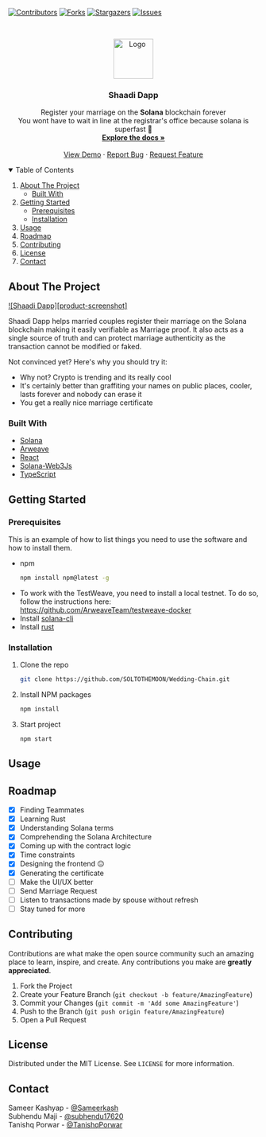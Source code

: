 [![Contributors][contributors-shield]][contributors-url]
[![Forks][forks-shield]][forks-url]
[![Stargazers][stars-shield]][stars-url]
[![Issues][issues-shield]][issues-url]

<!-- PROJECT LOGO -->
<br />
<p align="center">
  <a href="https://github.com/SOLTOTHEMOON/Wedding-Chain">
    <img src="images/logo.png" alt="Logo" width="80" height="80">
  </a>

  <h3 align="center">Shaadi Dapp</h3>

  <p align="center">
    Register your marriage on the <b>Solana</b> blockchain forever<br/>You wont have to wait in line at the registrar's office because solana is superfast 🚀
    <br />
    <a href="https://github.com/SOLTOTHEMOON/Wedding-Chain#readme"><strong>Explore the docs »</strong></a>
    <br />
    <br />
    <a href="https://youtu.be/no-PkwVDby0">View Demo</a>
    ·
    <a href="https://github.com/SOLTOTHEMOON/Wedding-Chain/issues">Report Bug</a>
    ·
    <a href="https://github.com/SOLTOTHEMOON/Wedding-Chain/issues">Request Feature</a>
  </p>
</p>

<!-- TABLE OF CONTENTS -->
<details open="open">
  <summary>Table of Contents</summary>
  <ol>
    <li>
      <a href="#about-the-project">About The Project</a>
      <ul>
        <li><a href="#built-with">Built With</a></li>
      </ul>
    </li>
    <li>
      <a href="#getting-started">Getting Started</a>
      <ul>
        <li><a href="#prerequisites">Prerequisites</a></li>
        <li><a href="#installation">Installation</a></li>
      </ul>
    </li>
    <li><a href="#usage">Usage</a></li>
    <li><a href="#roadmap">Roadmap</a></li>
    <li><a href="#contributing">Contributing</a></li>
    <li><a href="#license">License</a></li>
    <li><a href="#contact">Contact</a></li>
  </ol>
</details>

<!-- ABOUT THE PROJECT -->

## About The Project

[![Shaadi Dapp][product-screenshot]](https://example.com)

Shaadi Dapp helps married couples register their marriage on the Solana blockchain making it easily verifiable as Marriage proof. It also acts as a single source of truth and can protect marriage authenticity as the transaction cannot be modified or faked.

Not convinced yet? Here's why you should try it:

- Why not? Crypto is trending and its really cool
- It's certainly better than graffiting your names on public places, cooler, lasts forever and nobody can erase it
- You get a really nice marriage certificate

### Built With

- [Solana](https://docs.solana.com/)
- [Arweave](https://www.arweave.org/)
- [React](https://reactjs.org)
- [Solana-Web3Js](https://solana-labs.github.io/solana-web3.js/)
- [TypeScript](https://www.typescriptlang.org/)

<!-- GETTING STARTED -->

## Getting Started

### Prerequisites

This is an example of how to list things you need to use the software and how to install them.

- npm
  ```sh
  npm install npm@latest -g
  ```
- To work with the TestWeave, you need to install a local testnet. To do so, follow the instructions here: https://github.com/ArweaveTeam/testweave-docker
- Install [solana-cli](https://docs.solana.com/cli/install-solana-cli-tools)
- Install [rust](https://www.rust-lang.org/)

### Installation

1. Clone the repo
   ```sh
   git clone https://github.com/SOLTOTHEMOON/Wedding-Chain.git
   ```
2. Install NPM packages
   ```sh
   npm install
   ```
3. Start project
   ```sh
   npm start
   ```

<!-- USAGE EXAMPLES -->

## Usage

<!-- ROADMAP -->

## Roadmap

- [x] Finding Teammates
- [x] Learning Rust
- [x] Understanding Solana terms
- [x] Comprehending the Solana Architecture
- [x] Coming up with the contract logic
- [x] Time constraints
- [x] Designing the frontend 😑
- [x] Generating the certificate
- [ ] Make the UI/UX better
- [ ] Send Marriage Request
- [ ] Listen to transactions made by spouse without refresh
- [ ] Stay tuned for more

<!-- CONTRIBUTING -->

## Contributing

Contributions are what make the open source community such an amazing place to learn, inspire, and create. Any contributions you make are **greatly appreciated**.

1. Fork the Project
2. Create your Feature Branch (`git checkout -b feature/AmazingFeature`)
3. Commit your Changes (`git commit -m 'Add some AmazingFeature'`)
4. Push to the Branch (`git push origin feature/AmazingFeature`)
5. Open a Pull Request

<!-- LICENSE -->

## License

Distributed under the MIT License. See `LICENSE` for more information.

<!-- CONTACT -->

## Contact

Sameer Kashyap - [@Sameerkash](https://github.com/Sameerkash)<br/>
Subhendu Maji - [@subhendu17620](https://github.com/subhendu17620)<br/>
Tanishq Porwar - [@TanishqPorwar](https://github.com/TanishqPorwar)

<!-- MARKDOWN LINKS & IMAGES -->
<!-- https://www.markdownguide.org/basic-syntax/#reference-style-links -->

[contributors-shield]: https://img.shields.io/github/contributors/SOLTOTHEMOON/Wedding-Chain.svg?style=for-the-badge
[contributors-url]: https://github.com/SOLTOTHEMOON/Wedding-Chain/graphs/contributors
[forks-shield]: https://img.shields.io/github/forks/SOLTOTHEMOON/Wedding-Chain.svg?style=for-the-badge
[forks-url]: https://github.com/SOLTOTHEMOON/Wedding-Chain/network/members
[stars-shield]: https://img.shields.io/github/stars/SOLTOTHEMOON/Wedding-Chain.svg?style=for-the-badge
[stars-url]: https://github.com/SOLTOTHEMOON/Wedding-Chain/stargazers
[issues-shield]: https://img.shields.io/github/issues/SOLTOTHEMOON/Wedding-Chain.svg?style=for-the-badge
[issues-url]: https://github.com/SOLTOTHEMOON/Wedding-Chain/issues
[license-shield]: https://img.shields.io/github/license/SOLTOTHEMOON/Wedding-Chain.svg?style=for-the-badge
[license-url]: https://github.com/SOLTOTHEMOON/Wedding-Chain/blob/master/LICENSE.txt
